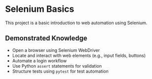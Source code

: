 # Selenium Basics

This project is a basic introduction to web automation using Selenium. 

## Demonstrated Knowledge
- Open a browser using Selenium WebDriver
- Locate and interact with web elements (e.g., input fields, buttons)
- Automate a login workflow
- Use Python `assert` statements for validation
- Structure tests using `pytest` for test automation